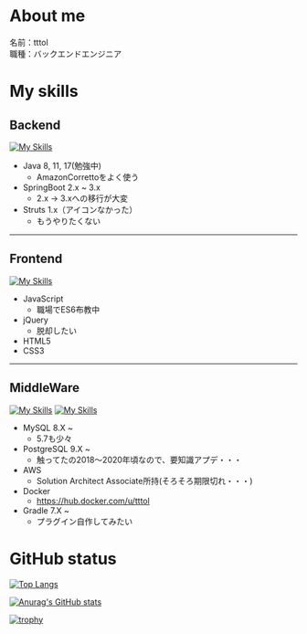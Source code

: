# About me
名前：tttol  
職種：バックエンドエンジニア  

# My skills
## Backend
[![My Skills](https://skillicons.dev/icons?i=java,spring)](https://skillicons.dev)  
- Java 8, 11, 17(勉強中)
  - AmazonCorrettoをよく使う
- SpringBoot 2.x ~ 3.x
  - 2.x -> 3.xへの移行が大変
- Struts 1.x（アイコンなかった）
  - もうやりたくない
---
## Frontend
[![My Skills](https://skillicons.dev/icons?i=js,jquery,html,css)](https://skillicons.dev)  
- JavaScript
  - 職場でES6布教中
- jQuery
  - 脱却したい
- HTML5
- CSS3
---
## MiddleWare
[![My Skills](https://skillicons.dev/icons?i=mysql,postgres)](https://skillicons.dev)
[![My Skills](https://skillicons.dev/icons?i=aws,docker,gradle)](https://skillicons.dev)
- MySQL 8.X ~
  - 5.7も少々
- PostgreSQL 9.X ~
  - 触ってたの2018〜2020年頃なので、要知識アプデ・・・
- AWS
  - Solution Architect Associate所持(そろそろ期限切れ・・・)
- Docker
  - https://hub.docker.com/u/tttol
- Gradle 7.X ~
  - プラグイン自作してみたい

# GitHub status
[![Top Langs](https://github-readme-stats.vercel.app/api/top-langs/?username=tttol&layout=compact&theme=tokyonight)](https://github.com/anuraghazra/github-readme-stats)

[![Anurag's GitHub stats](https://github-readme-stats.vercel.app/api?username=tttol&count_private=true&show_icons=true&theme=tokyonight)](https://github.com/anuraghazra/github-readme-stats)

[![trophy](https://github-profile-trophy.vercel.app/?username=tttol&theme=onedark)](https://github.com/ryo-ma/github-profile-trophy)


<!--
参考：
https://zenn.dev/chot/articles/3421ec6f622f82
https://skillicons.dev/
https://github.com/anuraghazra/github-readme-stats
https://github.com/ryo-ma/github-profile-trophy

Rank	Description
SSS, SS, S	You are at a hard to reach rank. You can brag.
AAA, AA, A	You will reach this rank if you do your best. Let's aim here first.
B, C	You are currently making good progress. Let's aim a bit higher.
UNKNOWN	You have not taken action yet. Let's act first.
SECRET	This rank is very rare. The trophy will not be displayed until certain conditions are met.

# Job career
## 2社目(2022/01 ~ 現在)
- やったこと
  - Java(SpringBoot 2.X~3.X)を用いたWebアプリ開発
  - PTN社員5名チームのアプリリーダー
- 身についたこと
  - AWS
    - EC2, ECS, ECR, RDS, S3, etc...
  - 初めてのアジャイル開発
- 使ってたもの(開発環境、チャットツールなど)
  - IntelliJ(無料版)
  - Slack
  - Zoom
  - JIRA/Confluence
  - Box

## 1社目(2018/04 ~ 2021/12)
- やったこと
  - Java(Struts 1)を用いたWebアプリ開発
  - Java(SpringBoot 2.X)を用いたWebアプリ開発
  - 新人教育(半年ほど)
- 身についたこと
  - Java
  - HTML/CSS
  - JavaScript
  - RDB(PostgreSQL, MySQL)
  - AWS(SAA資格取得)
- 使ってたもの(開発環境、チャットツールなど)
  - Eclipse
  - Google Workspace(当時はG Suiteと呼ばれていた)
  - Redmine
  - Backlog


-->
